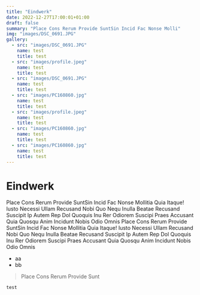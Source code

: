 ```yaml
---
title: "Eindwerk"
date: 2022-12-27T17:00:01+01:00
draft: false
summary: "Place Cons Rerum Provide SuntSin Incid Fac Nonse Molli"
img: "images/DSC_0691.JPG"
gallery:
  - src: "images/DSC_0691.JPG"
    name: test
    title: test
  - src: "images/profile.jpeg"
    name: test
    title: test
  - src: "images/DSC_0691.JPG"
    name: test
    title: test
  - src: "images/PC160860.jpg"
    name: test
    title: test
  - src: "images/profile.jpeg"
    name: test
    title: test
  - src: "images/PC160860.jpg"
    name: test
    title: test
  - src: "images/PC160860.jpg"
    name: test
    title: test
---
```


# Eindwerk

Place Cons Rerum Provide SuntSin Incid Fac Nonse Mollitia Quia Itaque! Iusto Necessi Ullam Recusand Nobi Quo Nequ Inulla Beatae Recusand Suscipit Ip Autem Rep Dol Quoquis Inu Rer Odiorem Suscipi Praes Accusant Quia Quosqu Anim Incidunt Nobis Odio Omnis
Place Cons Rerum Provide SuntSin Incid Fac Nonse Mollitia Quia Itaque! Iusto Necessi Ullam Recusand Nobi Quo Nequ Inulla Beatae Recusand Suscipit Ip Autem Rep Dol Quoquis Inu Rer Odiorem Suscipi Praes Accusant Quia Quosqu Anim Incidunt Nobis Odio Omnis

- aa
- bb

> Place Cons Rerum Provide Sunt

```
test
```
